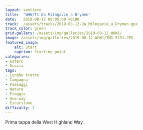 ```yaml
---
layout: sentiero
title:  "WHW/T1 Da Milngavie a Drymen"
date:   2019-08-12 09:05:00 +0100
track:  /assets/tracks/2019-08-12-Da_Milngavie_a_Drymen.gpx
track_color: green
grid-gallery: /assets/img/galleries/2019-08-12_WHW1/
image: /assets/img/galleries/2019-08-12_WHW1/IMG_5191.JPG
featured_image:
    alt: Start
    caption: Starting point
categories:
- Estero
- Scozia
tags:
- Lunghe tratte
- Campagna
- Paesaggi
- Natura
- Pioggia
- One-way
- Escursione
difficulty: 2
---
```


Prima tappa della West Highland Way.
